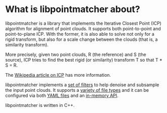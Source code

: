 # What is libpointmatcher about? 

libpointmatcher is a library that implements the Iterative Closest
Point (ICP) algorithm for alignment of point clouds. It supports both
point-to-point and point-to-plane ICP. With the former, it is also
able to solve not only for a rigid transform, but also for a scale
change between the clouds (that is, a similarity transform).

More precisely, given two point clouds, R (the reference) and S (the
source), ICP tries to find the best rigid (or similarity) transform T
so that T * S = R.

The [Wikipedia article on ICP](https://en.wikipedia.org/wiki/Iterative_closest_point) has more
information.

libpointmatcher implements a [set of filters](Datafilters.md) to help
denoise and subsample the input point clouds. It supports a [variety
of file types](ImportExport.md) and it can be configured via both
[YAML files](Configuration.md) and an [in-memory API](icpWithoutYaml.md).

libpointmatcher is written in C++.


